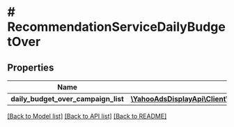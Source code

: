 # # RecommendationServiceDailyBudgetOver

## Properties

Name | Type | Description | Notes
------------ | ------------- | ------------- | -------------
**daily_budget_over_campaign_list** | [**\YahooAdsDisplayApi\Client\Model\RecommendationServiceDailyBudgetOverCampaign[]**](RecommendationServiceDailyBudgetOverCampaign.md) |  | [optional]

[[Back to Model list]](../../README.md#models) [[Back to API list]](../../README.md#endpoints) [[Back to README]](../../README.md)
